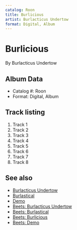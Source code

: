 ```yaml
---
catalog: Roon
title: Burlicious
artist: Burlacticus Undertow
format: Digital, Album
---
```


# Burlicious

By Burlacticus Undertow

## Album Data

- Catalog #: Roon
- Format: Digital, Album


## Track listing


1. Track 1
2. Track 2
3. Track 3
4. Track 4
5. Track 5
6. Track 6
7. Track 7
8. Track 8


## See also

- [Burlacticus Undertow](Burlacticus_Undertow.md)
- [Burlastical](Burlastical.md)
- [Demo](Demo.md)
- [Beets: Burlacticus Undertow](../../Beets/Burlacticus_Undertow/Burlacticus_Undertow.md)
- [Beets: Burlastical](../../Beets/Burlacticus_Undertow/Burlastical.md)
- [Beets: Burlicious](../../Beets/Burlacticus_Undertow/Burlicious.md)
- [Beets: Demo](../../Beets/Burlacticus_Undertow/Demo.md)
